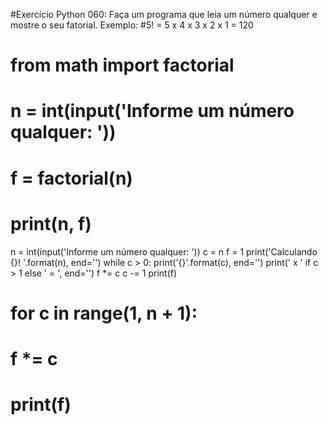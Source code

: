 #Exercício Python 060: Faça um programa que leia um número qualquer e mostre o seu fatorial. Exemplo:
#5! = 5 x 4 x 3 x 2 x 1 = 120

# from math import factorial
# n = int(input('Informe um número qualquer: '))
# f = factorial(n)
# print(n, f)

n = int(input('Informe um número qualquer: '))
c = n
f = 1
print('Calculando {}! '.format(n), end='')
while c > 0:
    print('{}'.format(c), end='')
    print(' x ' if c > 1 else ' = ', end='')
    f *= c
    c -= 1
print(f)    

# for c in range(1, n + 1):
#     f *= c
# print(f)
